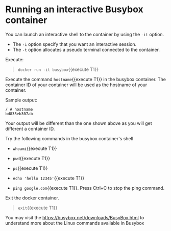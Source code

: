 # Running an interactive Busybox container

You can launch an interactive shell to the container by using the `-it` option.
- The `-i` option specify that you want an interactive session.
- The `-t` option allocates a pseudo  terminal connected to the container.

Execute:

> `docker run -it busybox`{{execute T1}}

Execute the command `hostname`{{execute T1}} in the busybox container. The container ID of your container will be used as the hostname of your container.

Sample output:
```
/ # hostname
bd835eb307ab
```
Your output will be different than the one shown above as you will get different a container ID.

Try the following commands in the busybox container's shell
- `whoami`{{execute T1}}

- `pwd`{{execute T1}}

- `ps`{{execute T1}}

- `echo 'hello 12345'`{{execute T1}}

- `ping google.com`{{execute T1}}. Press Ctrl+C to stop the ping command.

Exit the docker container.

> `exit`{{execute T1}}

You may visit the https://busybox.net/downloads/BusyBox.html to understand more about the Linux commands available in Busybox